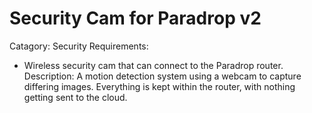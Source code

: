 # Security Cam for Paradrop v2
Catagory: Security
Requirements:
* Wireless security cam that can connect to the Paradrop router.
Description:
A motion detection system using a webcam to capture differing images.  Everything is kept within the router, with nothing getting sent to the cloud.
